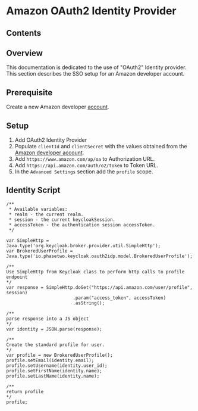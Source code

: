 # Amazon OAuth2 Identity Provider

## Contents

## Overview
This documentation is dedicated to the use of "OAuth2" Identity provider. This section describes the SSO setup for an Amazon developer account.

## Prerequisite

Create a new Amazon developer [account](https://developer.amazon.com/).

## Setup

1. Add OAuth2 Identity Provider
2. Populate `clientId` and `clientSecret` with the values obtained from the [Amazon developer account](https://developer.amazon.com/settings/console/securityprofile/overview.html).
3. Add `https://www.amazon.com/ap/oa` to Authorization URL.
4. Add `https://api.amazon.com/auth/o2/token` to Token URL.
5. In the `Advanced Settings` section add the `profile` scope.

## Identity Script

```
/**
 * Available variables: 
 * realm - the current realm.
 * session - the current keycloakSession.
 * accessToken - the authentication session accessToken.
 */

var SimpleHttp = Java.type('org.keycloak.broker.provider.util.SimpleHttp');
var BrokeredUserProfile = Java.type('io.phasetwo.keycloak.oauth2idp.model.BrokeredUserProfile');

/**
Use SimpleHttp from Keycloak class to perform http calls to profile endpoint
*/
var response = SimpleHttp.doGet("https://api.amazon.com/user/profile", session)
                         .param("access_token", accessToken)
                         .asString();
                         
/**
parse response into a JS object
*/
var identity = JSON.parse(response);

/**
Create the standard profile for user.
*/                      
var profile = new BrokeredUserProfile();
profile.setEmail(identity.email);
profile.setUsername(identity.user_id);
profile.setFirstName(identity.name);
profile.setLastName(identity.name);

/**
return profile
*/   
profile;
```